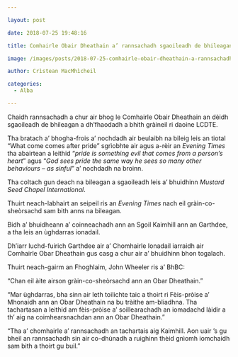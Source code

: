 ```yaml
---

layout: post

date: 2018-07-25 19:48:16

title: Comhairle Obair Dheathain a’ rannsachadh sgaoileadh de bhileagan a dh’fhaodadh a bhith gràineil ri daoine LCDTE

image: /images/posts/2018-07-25-comhairle-obair-dheathain-a-rannsachadh-sgaoileadh-de-bhileagan-a-dhfhaodadh-a-bhith-graineil-ri-daoine-lcdte.webp

author: Crìstean MacMhìcheil

categories:
  - Alba

---
```


Chaidh rannsachadh a chur air bhog le Comhairle Obair Dheathain an dèidh sgaoileadh de bhileagan a dh&#8217;fhaodadh a bhith gràineil ri daoine LCDTE.

Tha bratach a&#8217; bhogha-frois a&#8217; nochdadh air beulaibh na bileig leis an tiotal &#8220;What come comes after pride&#8221; sgrìobhte air agus a-rèir an _Evening Times_ tha abairtean a leithid &#8220;_pride is something evil that comes from a person’s heart_&#8221; agus &#8220;_God sees pride the same way he sees so many other behaviours – as sinful_” a&#8217; nochdadh na broinn.

Tha coltach gun deach na bileagan a sgaoileadh leis a&#8217; bhuidhinn _Mustard Seed Chapel International_.

Thuirt neach-labhairt an seipeil ris an _Evening Times_ nach eil gràin-co-sheòrsachd sam bith anns na bileagan.

Bidh a&#8217; bhuidheann a&#8217; coinneachadh ann an Sgoil Kaimhill ann an Garthdee, a tha leis an ùghdarras ionadail.

Dh&#8217;iarr luchd-fuirich Garthdee air a&#8217; Chomhairle Ionadail iarraidh air Comhairle Obar Dheathain gus casg a chur air a&#8217; bhuidhinn bhon togalach.

Thuirt neach-gairm an Fhoghlaim, John Wheeler ris a&#8217; BhBC:

&#8220;Chan eil àite airson gràin-co-sheòrsachd ann an Obar Dheathain.&#8221;

&#8220;Mar ùghdarras, bha sinn air leth toilichte taic a thoirt ri Fèis-pròise a’ Mhonaidh ann an Obar Dheathain na bu tràithe am-bliadhna. Tha tachartasan a leithid am fèis-pròise a&#8217; soillearachadh an iomadachd làidir a th&#8217; aig na coimhearsnachdan ann an Obar Dheathain.&#8221;

&#8220;Tha a&#8217; chomhairle a&#8217; rannsachadh an tachartais aig Kaimhill. Aon uair &#8217;s gu bheil an rannsachadh sin air co-dhùnadh a ruighinn thèid gnìomh iomchaidh sam bith a thoirt gu buil.&#8221;
